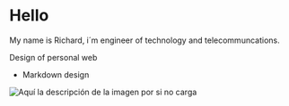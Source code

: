 # Hello

My name is Richard, i´m engineer of technology and telecommuncations.


Design of personal web
* Markdown design

![Aquí la descripción de la imagen por si no carga]([https:/https://github.com/RiichiAgrr/riichiagrr.github.io/blob/main/static/img/luxembourg.six-image.standard.1920.jpg])



